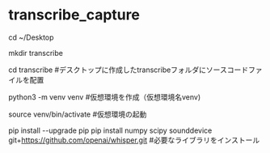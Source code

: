 # transcribe_capture
cd ~/Desktop

mkdir transcribe

cd transcribe
#デスクトップに作成したtranscribeフォルダにソースコードファイルを配置

python3 -m venv venv
#仮想環境を作成（仮想環境名venv)

source venv/bin/activate
#仮想環境の起動


pip install --upgrade pip
pip install numpy scipy sounddevice git+https://github.com/openai/whisper.git
#必要なライブラリをインストール
